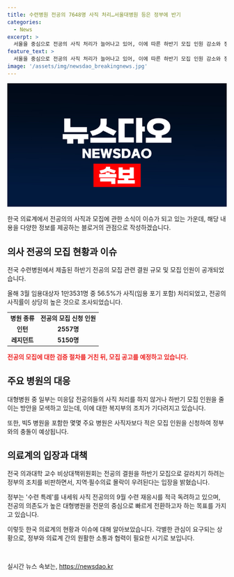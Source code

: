 ```yaml
---
title: 수련병원 전공의 7648명 사직 처리…서울대병원 등은 정부에 반기
categories:
  - News
excerpt: >
  서울을 중심으로 전공의 사직 처리가 늘어나고 있어, 이에 따른 하반기 모집 인원 감소와 정부와의 충돌이 논의되고 있다. 병원들은 사직 처리로 전공의 결원이 발생했는데, 이로 인해 전체 전공의 규모의 약 56.5%에 해당하는 7648명이 전임을 포기했다. 이에 따라 151개 병원 중 110개 병원이 사직 처리 결과를 제출했으며, 이 중 인턴은 96.2%, 레지던트는 44.9%가 사직했다. 특히 빅5 병원의 전공의 사직률은 약 92%로 집계되었다. 이러한 상황에서 정부는 모집 인원 검증 절차를 거친 뒤, 모집 공고를 내리기로 했다. 그러나 일부 병원은 미응답 전공의의 사직 처리를 미루거나 하반기 모집 인원을 줄이는 등 정부와의 갈등을 보이고 있다. 전국 의과대학 교수 비상대책위원회는 정부의 전공의 결원을 하반기 모집으로 채우려는 시도가 지역·필수 의료의 몰락을 가져올 것이라고 우려를 표명했다.
feature_text: >
  서울을 중심으로 전공의 사직 처리가 늘어나고 있어, 이에 따른 하반기 모집 인원 감소와 정부와의 충돌이 논의되고 있다. 병원들은 사직 처리로 전공의 결원이 발생했는데, 이로 인해 전체 전공의 규모의 약 56.5%에 해당하는 7648명이 전임을 포기했다. 이에 따라 151개 병원 중 110개 병원이 사직 처리 결과를 제출했으며, 이 중 인턴은 96.2%, 레지던트는 44.9%가 사직했다. 특히 빅5 병원의 전공의 사직률은 약 92%로 집계되었다. 이러한 상황에서 정부는 모집 인원 검증 절차를 거친 뒤, 모집 공고를 내리기로 했다. 그러나 일부 병원은 미응답 전공의의 사직 처리를 미루거나 하반기 모집 인원을 줄이는 등 정부와의 갈등을 보이고 있다. 전국 의과대학 교수 비상대책위원회는 정부의 전공의 결원을 하반기 모집으로 채우려는 시도가 지역·필수 의료의 몰락을 가져올 것이라고 우려를 표명했다.
image: '/assets/img/newsdao_breakingnews.jpg'
---
```


<p><img src="/assets/img/newsdao_breakingnews.jpg" alt="ranknews 속보" /></p>

<p>한국 의료계에서 전공의의 사직과 모집에 관한 소식이 이슈가 되고 있는 가운데, 해당 내용을 다양한 정보를 제공하는 블로거의 관점으로 작성하겠습니다.</p>

<h2 data-ke-size="size26">의사 전공의 모집 현황과 이슈</h2>

<p>전국 수련병원에서 제출된 하반기 전공의 모집 관련 결원 규모 및 모집 인원이 공개되었습니다.</p>

<p data-ke-size="size16">올해 3월 임용대상자 1만3531명 중 56.5%가 사직(임용 포기 포함) 처리되었고, 전공의 사직률이 상당히 높은 것으로 조사되었습니다.</p>

<table>
    <tr>
        <td style="text-align: center; height: 17px;"><b>병원 종류</b></td>
        <td style="text-align: center; height: 17px;"><b>전공의 모집 신청 인원</b></td>
    </tr>
    <tr>
        <td style="text-align: center; height: 17px;"><b>인턴</b></td>
        <td style="text-align: center; height: 17px;"><b>2557명</b></td>
    </tr>
    <tr>
        <td style="text-align: center; height: 17px;"><b>레지던트</b></td>
        <td style="text-align: center; height: 17px;"><b>5150명</b></td>
    </tr>
</table>

<p><b><span style="color: #ee2323;">전공의 모집에 대한 검증 절차를 거친 뒤, 모집 공고를 예정하고 있습니다.</span></b></p>

<h2 data-ke-size="size26">주요 병원의 대응</h2>

<p>대형병원 중 일부는 미응답 전공의들의 사직 처리를 하지 않거나 하반기 모집 인원을 줄이는 방안을 모색하고 있는데, 이에 대한 복지부의 조치가 기다려지고 있습니다.</p>

<p data-ke-size="size16">또한, 빅5 병원을 포함한 몇몇 주요 병원은 사직자보다 적은 모집 인원을 신청하여 정부와의 충돌이 예상됩니다.</p>

<h2 data-ke-size="size26">의료계의 입장과 대책</h2>

<p>전국 의과대학 교수 비상대책위원회는 전공의 결원을 하반기 모집으로 갈라치기 하려는 정부의 조치를 비판하면서, 지역·필수의료 몰락이 우려된다는 입장을 밝혔습니다.</p>

<p data-ke-size="size16">정부는 '수련 특례'를 내세워 사직 전공의의 9월 수련 재응시를 적극 독려하고 있으며, 전공의 의존도가 높은 대형병원을 전문의 중심으로 빠르게 전환하고자 하는 목표를 가지고 있습니다.</p>

<p>이렇듯 한국 의료계의 현황과 이슈에 대해 알아보았습니다. 각별한 관심이 요구되는 상황으로, 정부와 의료계 간의 원활한 소통과 협력이 필요한 시기로 보입니다.</p>

<p data-ke-size="size16">&nbsp;</p>
실시간 뉴스 속보는, <a href="https://newsdao.kr" rel="dofollow">https://newsdao.kr</a>


